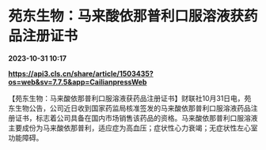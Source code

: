 # 苑东生物：马来酸依那普利口服溶液获药品注册证书

**2023-10-31 10:17**

**https://api3.cls.cn/share/article/1503435?os=web&sv=7.7.5&app=CailianpressWeb**

【苑东生物：马来酸依那普利口服溶液获药品注册证书】财联社10月31日电，苑东生物公告，公司近日收到国家药监局核准签发的马来酸依那普利口服溶液药品注册证书，标志着公司具备在国内市场销售该药品的资格。马来酸依那普利口服溶液主要成份为马来酸依那普利，适应症为高血压；症状性心力衰竭；无症状性左心室功能障碍。